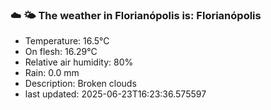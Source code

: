 ### ☁️ 🌤️  The weather in Florianópolis is: Florianópolis

- Temperature: 16.5°C
- On flesh: 16.29°C
- Relative air humidity: 80%
- Rain: 0.0 mm
- Description: Broken clouds
- last updated: 2025-06-23T16:23:36.575597
